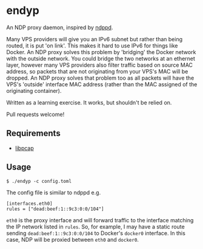# endyp

An NDP proxy daemon, inspired by [ndppd](https://github.com/DanielAdolfsson/ndppd).

Many VPS providers will give you an IPv6 subnet but rather than being routed, it is put 'on link'. This makes it hard to use IPv6 for things like Docker. An NDP proxy solves this problem by 'bridging' the Docker network with the outside network. You could bridge the two networks at an ethernet layer, however many VPS providers also filter traffic based on source MAC address, so packets that are not originating from your VPS's MAC will be dropped. An NDP proxy solves that problem too as all packets will have the VPS's 'outside' interface MAC address (rather than the MAC assigned of the originating container).

Written as a learning exercise. It works, but shouldn't be relied on.

Pull requests welcome!

## Requirements

- [libpcap](http://www.tcpdump.org/)

## Usage

`$ ./endyp -c config.toml`

The config file is similar to ndppd e.g.

```
[interfaces.eth0]
rules = ["dead:beef:1::9c3:0:0/104"]
```

`eth0` is the proxy interface and will forward traffic to the interface matching the IP network listed in `rules`. So, for example, I may have a static route sending `dead:beef:1::9c3:0:0/104` to Docker's `docker0` interface. In this case, NDP will be proxied between `eth0` and `docker0`.
